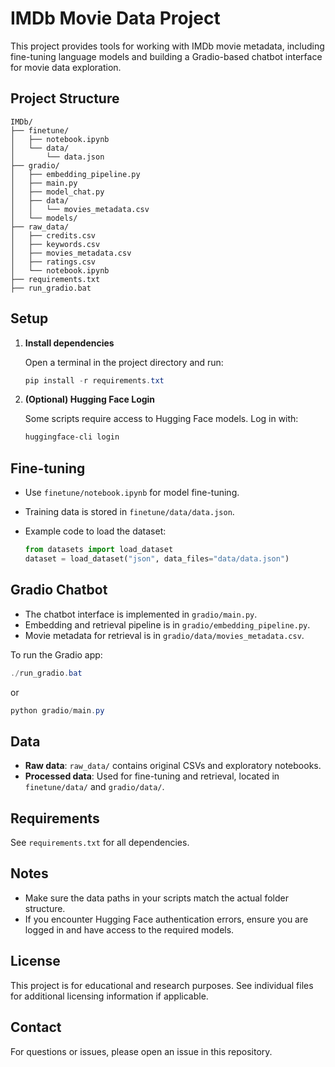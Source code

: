 # IMDb Movie Data Project

This project provides tools for working with IMDb movie metadata, including fine-tuning language models and building a Gradio-based chatbot interface for movie data exploration.

## Project Structure

```
IMDb/
├── finetune/
│   ├── notebook.ipynb
│   └── data/
│       └── data.json
├── gradio/
│   ├── embedding_pipeline.py
│   ├── main.py
│   ├── model_chat.py
│   ├── data/
│   │   └── movies_metadata.csv
│   └── models/
├── raw_data/
│   ├── credits.csv
│   ├── keywords.csv
│   ├── movies_metadata.csv
│   ├── ratings.csv
│   └── notebook.ipynb
├── requirements.txt
├── run_gradio.bat
```

## Setup

1. **Install dependencies**
   
   Open a terminal in the project directory and run:
   
   ```powershell
   pip install -r requirements.txt
   ```

2. **(Optional) Hugging Face Login**
   
   Some scripts require access to Hugging Face models. Log in with:
   
   ```powershell
   huggingface-cli login
   ```

## Fine-tuning

- Use `finetune/notebook.ipynb` for model fine-tuning.
- Training data is stored in `finetune/data/data.json`.
- Example code to load the dataset:

  ```python
  from datasets import load_dataset
  dataset = load_dataset("json", data_files="data/data.json")
  ```

## Gradio Chatbot

- The chatbot interface is implemented in `gradio/main.py`.
- Embedding and retrieval pipeline is in `gradio/embedding_pipeline.py`.
- Movie metadata for retrieval is in `gradio/data/movies_metadata.csv`.

To run the Gradio app:

```powershell
./run_gradio.bat
```

or

```powershell
python gradio/main.py
```

## Data

- **Raw data**: `raw_data/` contains original CSVs and exploratory notebooks.
- **Processed data**: Used for fine-tuning and retrieval, located in `finetune/data/` and `gradio/data/`.

## Requirements

See `requirements.txt` for all dependencies.

## Notes

- Make sure the data paths in your scripts match the actual folder structure.
- If you encounter Hugging Face authentication errors, ensure you are logged in and have access to the required models.

## License

This project is for educational and research purposes. See individual files for additional licensing information if applicable.

## Contact

For questions or issues, please open an issue in this repository.
